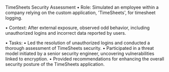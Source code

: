 TimeSheets Security Assessment
• Role: Simulated an employee within a company relying on the custom application, 'TimeSheets', for timesheet logging.


• Context: After external exposure, observed odd behavior, including unauthorized logins and incorrect data reported by users.


• Tasks:
• Led the resolution of unauthorized logins and conducted a thorough assessment of TimeSheets security.
• Participated in a threat model initiated by a senior security engineer, uncovering vulnerabilities linked to encryption.
• Provided recommendations for enhancing the overall security posture of the TimeSheets application.
